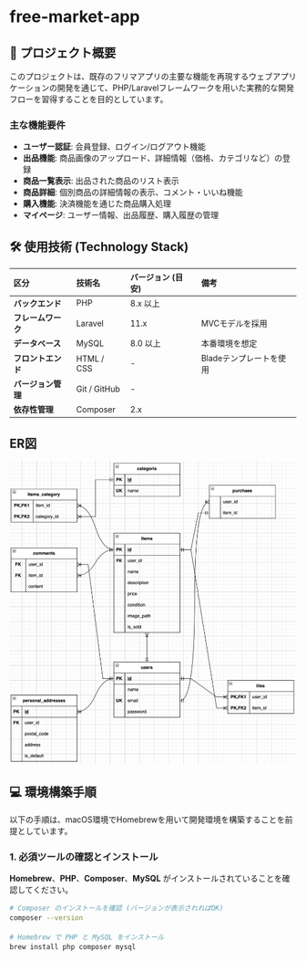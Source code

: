 # free-market-app

## 🎯 プロジェクト概要

このプロジェクトは、既存のフリマアプリの主要な機能を再現するウェブアプリケーションの開発を通じて、PHP/Laravelフレームワークを用いた実務的な開発フローを習得することを目的としています。

### 主な機能要件

* **ユーザー認証**: 会員登録、ログイン/ログアウト機能
* **出品機能**: 商品画像のアップロード、詳細情報（価格、カテゴリなど）の登録
* **商品一覧表示**: 出品された商品のリスト表示
* **商品詳細**: 個別商品の詳細情報の表示、コメント・いいね機能
* **購入機能**: 決済機能を通じた商品購入処理
* **マイページ**: ユーザー情報、出品履歴、購入履歴の管理

## 🛠️ 使用技術 (Technology Stack)

| 区分 | 技術名 | バージョン (目安) | 備考 |
| :--- | :--- | :--- | :--- |
| **バックエンド** | PHP | 8.x 以上 | |
| **フレームワーク** | Laravel | 11.x | MVCモデルを採用 |
| **データベース** | MySQL | 8.0 以上 | 本番環境を想定 |
| **フロントエンド** | HTML / CSS | - | Bladeテンプレートを使用 |
| **バージョン管理** | Git / GitHub | - | |
| **依存性管理** | Composer | 2.x | |

## ER図
![フリマアプリ ER図](模擬案件_フリマアプリ.png)

## 💻 環境構築手順

以下の手順は、macOS環境でHomebrewを用いて開発環境を構築することを前提としています。

### 1. 必須ツールの確認とインストール

**Homebrew**、**PHP**、**Composer**、**MySQL** がインストールされていることを確認してください。

```bash
# Composer のインストールを確認 (バージョンが表示されればOK)
composer --version

# Homebrew で PHP と MySQL をインストール
brew install php composer mysql
